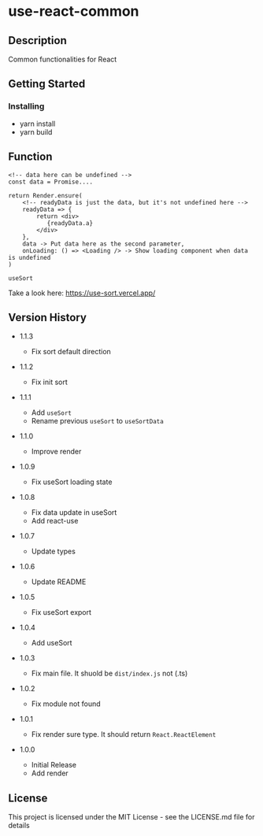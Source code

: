 # use-react-common

## Description

Common functionalities for React

## Getting Started

### Installing

- yarn install
- yarn build

## Function

```
<!-- data here can be undefined -->
const data = Promise....

return Render.ensure(
    <!-- readyData is just the data, but it's not undefined here -->
    readyData => {
        return <div>
           {readyData.a}
        </div>
    },
    data -> Put data here as the second parameter,
    onLoading: () => <Loading /> -> Show loading component when data is undefined
)
```

```
useSort
```

Take a look here: https://use-sort.vercel.app/

## Version History

- 1.1.3

  - Fix sort default direction

- 1.1.2

  - Fix init sort

- 1.1.1

  - Add `useSort`
  - Rename previous `useSort` to `useSortData`

- 1.1.0

  - Improve render

- 1.0.9

  - Fix useSort loading state

- 1.0.8

  - Fix data update in useSort
  - Add react-use

- 1.0.7

  - Update types

- 1.0.6

  - Update README

- 1.0.5

  - Fix useSort export

- 1.0.4

  - Add useSort

- 1.0.3

  - Fix main file. It shuold be `dist/index.js` not (.ts)

- 1.0.2

  - Fix module not found

- 1.0.1

  - Fix render sure type. It should return `React.ReactElement`

- 1.0.0
  - Initial Release
  - Add render

## License

This project is licensed under the MIT License - see the LICENSE.md file for details
